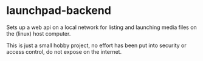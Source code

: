 # launchpad-backend

Sets up a web api on a local network for listing and launching media files on the (linux) host computer.

This is just a small hobby project, no effort has been put into security or access control, do not expose on the internet.
